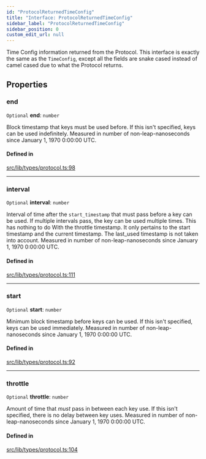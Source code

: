 ```yaml
---
id: "ProtocolReturnedTimeConfig"
title: "Interface: ProtocolReturnedTimeConfig"
sidebar_label: "ProtocolReturnedTimeConfig"
sidebar_position: 0
custom_edit_url: null
---
```


Time Config information returned from the Protocol. This interface is exactly the same as the `TimeConfig`, except all the fields are
snake cased instead of camel cased due to what the Protocol returns.

## Properties

### end

 `Optional` **end**: `number`

Block timestamp that keys must be used before. If this isn't specified, keys can be used indefinitely.
Measured in number of non-leap-nanoseconds since January 1, 1970 0:00:00 UTC.

#### Defined in

[src/lib/types/protocol.ts:98](https://github.com/keypom/keypom-js/blob/f5507ba/src/lib/types/protocol.ts#L98)

___

### interval

 `Optional` **interval**: `number`

Interval of time after the `start_timestamp` that must pass before a key can be used. If multiple intervals pass, the key can be used multiple times. 
This has nothing to do With the throttle timestamp. It only pertains to the start timestamp and the current timestamp. The last_used timestamp is not taken into account.
Measured in number of non-leap-nanoseconds since January 1, 1970 0:00:00 UTC.

#### Defined in

[src/lib/types/protocol.ts:111](https://github.com/keypom/keypom-js/blob/f5507ba/src/lib/types/protocol.ts#L111)

___

### start

 `Optional` **start**: `number`

Minimum block timestamp before keys can be used. If this isn't specified, keys can be used immediately.
Measured in number of non-leap-nanoseconds since January 1, 1970 0:00:00 UTC.

#### Defined in

[src/lib/types/protocol.ts:92](https://github.com/keypom/keypom-js/blob/f5507ba/src/lib/types/protocol.ts#L92)

___

### throttle

 `Optional` **throttle**: `number`

Amount of time that *must* pass in between each key use. If this isn't specified, there is no delay between key uses.
Measured in number of non-leap-nanoseconds since January 1, 1970 0:00:00 UTC.

#### Defined in

[src/lib/types/protocol.ts:104](https://github.com/keypom/keypom-js/blob/f5507ba/src/lib/types/protocol.ts#L104)

